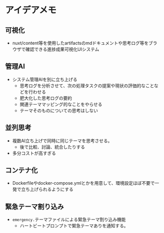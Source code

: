 # アイデアメモ

## 可視化
* nuxt/content等を使用したartifactsのmdドキュメントや思考ログ等をブラウザで確認できる進捗成果可視化UIシステム

## 管理AI
* システム管理AIを別に立ち上げる
  * 思考ログを分析させて、次の処理タスクの提案や現状の評価的なことなどを行わせる
  * 肥大化した思考ログの要約
  * 関連テーママッピング的なことをやらせる
  * テーマそのものについての思考はしない

## 並列思考
* 複数AI立ち上げで同時に同じテーマを思考させる。
  * 後で比較、討論、統合したりする
* 多分コストが高すぎる

## コンテナ化
* Dockerfileやdocker-compose.ymlとかを用意して、環境設定ほぼ不要で一発で立ち上げられるようにする

## 緊急テーマ割り込み
* `emergency.`テーマファイルによる緊急テーマ割り込み機能
  * ハートビートプロンプトで緊急テーマありを通知する。